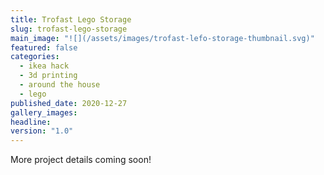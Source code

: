 ```yaml
---
title: Trofast Lego Storage
slug: trofast-lego-storage
main_image: "![](/assets/images/trofast-lefo-storage-thumbnail.svg)"
featured: false
categories:
  - ikea hack
  - 3d printing
  - around the house
  - lego
published_date: 2020-12-27
gallery_images: 
headline: 
version: "1.0"
---
```


More project details coming soon!